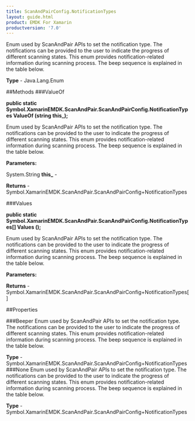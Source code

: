 ```yaml
---
title: ScanAndPairConfig.NotificationTypes
layout: guide.html
product: EMDK For Xamarin 
productversion: '7.0' 
---
```

Enum used by ScanAndPair APIs to set the notification type. The notifications can be provided to the user to indicate the progress of different scanning states. This enum provides notification-related information during scanning process. The beep sequence is explained in the table below.

**Type** - Java.Lang.Enum

##Methods
###ValueOf

**public static Symbol.XamarinEMDK.ScanAndPair.ScanAndPairConfig.NotificationTypes ValueOf (string this_);**

Enum used by ScanAndPair APIs to set the notification type. The notifications can be provided to the user to indicate the progress of different scanning states. This enum provides notification-related information during scanning process. The beep sequence is explained in the table below.

**Parameters:**

System.String **this_**  - 
        

**Returns** - Symbol.XamarinEMDK.ScanAndPair.ScanAndPairConfig+NotificationTypes

###Values

**public static Symbol.XamarinEMDK.ScanAndPair.ScanAndPairConfig.NotificationTypes[] Values ();**

Enum used by ScanAndPair APIs to set the notification type. The notifications can be provided to the user to indicate the progress of different scanning states. This enum provides notification-related information during scanning process. The beep sequence is explained in the table below.

**Parameters:**

**Returns** - Symbol.XamarinEMDK.ScanAndPair.ScanAndPairConfig+NotificationTypes[]

##Properties

###Beeper
Enum used by ScanAndPair APIs to set the notification type. The notifications can be provided to the user to indicate the progress of different scanning states. This enum provides notification-related information during scanning process. The beep sequence is explained in the table below.

**Type** - Symbol.XamarinEMDK.ScanAndPair.ScanAndPairConfig+NotificationTypes
###None
Enum used by ScanAndPair APIs to set the notification type. The notifications can be provided to the user to indicate the progress of different scanning states. This enum provides notification-related information during scanning process. The beep sequence is explained in the table below.

**Type** - Symbol.XamarinEMDK.ScanAndPair.ScanAndPairConfig+NotificationTypes
